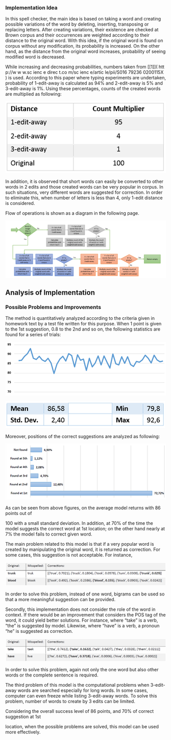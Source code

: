 ### Implementation Idea

In this spell checker, the main idea is based on taking a word and creating possible variations of the word by deleting, inserting, transposing or replacing letters. After creating variations, their existence are checked at Brown corpus and their occurrences are weighted according to their distance to the original word. With this idea, if the original word is found on corpus without any modification, its probability is increased. On the other hand, as the distance from the original word increases, probability of seeing modified word is decreased.

While increasing and decreasing probabilities, numbers taken from [[1]]( htt p://w w w.sc ienc e direc t.co m/sc ienc e/artic le/pii/S016 79236 0200115X  ) is used. According to this paper where typing experiments are undertaken, probability of 1-edit-away is calculated as 94% and 2-edit-away is 5% and 3-edit-away is 1%. Using these percentages, counts of the created words are multiplied as following:

![](https://github.com/cornetto/SpellChecker/blob/master/wiki/table-1.png?raw=true)

In addition, it is observed that short words can easily be converted to other words in 2 edits and those created words can be very popular in corpus. In such situations, very different words are suggested for correction. In order to eliminate this, when number of letters is less than 4, only 1-edit distance is considered.

Flow of operations is shown as a diagram in the following page.

![](https://raw.githubusercontent.com/cornetto/SpellChecker/master/wiki/figure-1.png)

## Analysis of Implementation

### Possible Problems and Improvements

The method is quantitatively analyzed according to the criteria given in homework text by a test file written for this purpose. When 1 point is given to the 1st suggestion, 0.8 to the 2nd and so on, the following statistics are found for a series of trials:

![](https://raw.githubusercontent.com/cornetto/SpellChecker/master/wiki/figure-2.png)

![](https://raw.githubusercontent.com/cornetto/SpellChecker/master/wiki/table-2.png)

Moreover, positions of the correct suggestions are analyzed as following:

![](https://raw.githubusercontent.com/cornetto/SpellChecker/master/wiki/figure-3.png)

As can be seen from above figures, on the average model returns with 86 points out of

100 with a small standard deviation. In addition, at 70% of the time the model suggests the correct word at 1st  location; on the other hand nearly at 7% the model fails to correct given word. 

The main problem related to this model is that if a very popular word is created by manipulating the original word, it is returned as correction. For some cases, this suggestion is
not acceptable. For instance,

![](https://raw.githubusercontent.com/cornetto/SpellChecker/master/wiki/table-3.png)

In order to solve this problem, instead of one word, bigrams can be used so that a more meaningful suggestion can be provided.

Secondly, this implementation does not consider the role of the word in context. If there would be an improvement that considers the POS tag of the word, it could yield better solutions. For instance, where “take” is a verb, “the” is suggested by model. Likewise, where “have” is a
verb, a pronoun “he” is suggested as correction.

![](https://raw.githubusercontent.com/cornetto/SpellChecker/master/wiki/table-4.png)

In order to solve this problem, again not only the one word but also other words or the complete sentence is required.

The third problem of this model is the computational problems when 3-edit-away words are searched especially for long words. In some cases, computer can even freeze while listing
3-edit-away words. To solve this problem, number of words to create by 3 edits can be limited.

Considering the overall success level of 86 points, and 70% of correct suggestion at 1st

location, when the possible problems are solved, this model can be used more effectively.
